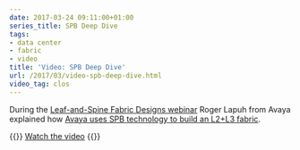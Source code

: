 ```yaml
---
date: 2017-03-24 09:11:00+01:00
series_title: SPB Deep Dive
tags:
- data center
- fabric
- video
title: 'Video: SPB Deep Dive'
url: /2017/03/video-spb-deep-dive.html
video_tag: clos
---
```

During the [Leaf-and-Spine Fabric Designs webinar](http://www.ipspace.net/Leaf-and-Spine_Fabric_Architectures) Roger Lapuh from Avaya explained how [Avaya uses SPB technology to build an L2+L3 fabric](https://my.ipspace.net/bin/get/Clos/7.47%20-%20SPB%20Deep%20Dive.mp4).

{{<jump>}}
[Watch the video](https://my.ipspace.net/bin/get/Clos/7.47%20-%20SPB%20Deep%20Dive.mp4)
{{</jump>}}
